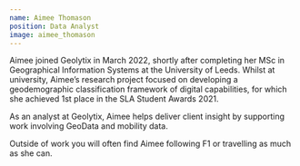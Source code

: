 ```yaml
---
name: Aimee Thomason
position: Data Analyst
image: aimee_thomason
---
```


Aimee joined Geolytix in March 2022, shortly after completing her MSc in Geographical Information Systems at the University of Leeds. Whilst at university, Aimee’s research project focused on developing a geodemographic classification framework of digital capabilities, for which she achieved 1st place in the SLA Student Awards 2021.

As an analyst at Geolytix, Aimee helps deliver client insight by supporting work involving GeoData and mobility data.

Outside of work you will often find Aimee following F1 or travelling as much as she can.
